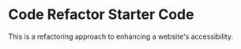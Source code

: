 # Code Refactor Starter Code
This is a refactoring approach to enhancing a website's accessibility. 
